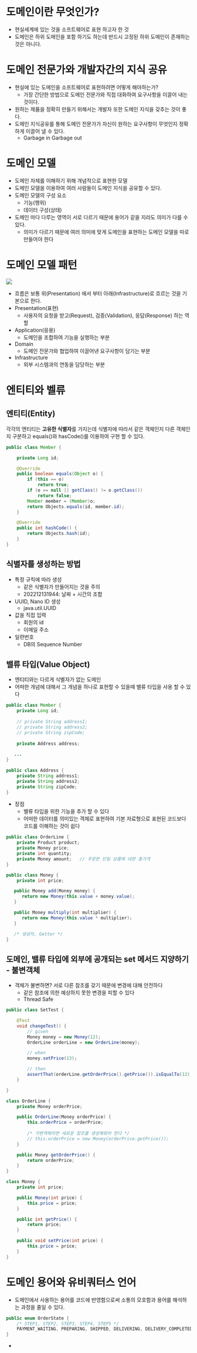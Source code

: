 # 도메인이란 무엇인가?
 - 현실세계에 있는 것을 소프트웨어로 표현 하고자 한 것
 - 도메인은 하위 도메인을 포함 하기도 하는데 반드시 고정된 하위 도메인이 존재하는 것은 아니다.

# 도메인 전문가와 개발자간의 지식 공유
 - 현실에 있는 도메인을 소프트웨어로 표현하려면 어떻게 해야하는가?
   - 가장 간단한 방법으로 도메인 전문가와 직접 대화하여 요구사항을 이끌어 내는 것이다.
 - 원하는 제품을 정확히 만들기 위해서는 개발자 또한 도메인 지식을 갖추는 것이 좋다.
 - 도메인 지식공유를 통해 도메인 전문가가 자신이 원하는 요구사항이 무엇인지 정확하게 이끌어 낼 수 있다.
   - Garbage in Garbage out

# 도메인 모델
 - 도메인 자체를 이해하기 위해 개념적으로 표현한 모델
 - 도메인 모델을 이용하여 여러 사람들이 도메인 지식을 공유할 수 있다.
 - 도메인 모델의 구성 요소
   - 기능(행위)
   - 데이터 구성(상태)
 - 도메인 마다 다루는 영역이 서로 다르기 때문에 용어가 같을 지라도 의미가 다를 수 있다.
   - 의미가 다르기 때문에 여러 의미에 맞게 도메인을 표현하는 도메인 모델을 따로 만들어야 한다

# 도메인 모델 패턴
  ![](../sjhello/image/chapter01/chapter01-architecture.png)
 - 흐름은 보통 위(Presentation) 에서 부터 아래(Infrastructure)로 흐르는 것을 기본으로 한다.
 - Presentation(표현)
   - 사용자의 요청을 받고(Request), 검증(Validation), 응답(Response) 하는 역할
 - Application(응용)
   - 도메인을 조합하여 기능을 실행하는 부분
 - Domain
   - 도메인 전문가와 협업하여 이끌어낸 요구사항이 담기는 부분
 - Infrastructure
   - 외부 시스템과의 연동을 담당하는 부분

# 엔티티와 벨류

## 엔티티(Entity)
각각의 엔티티는 **고유한 식별자**를 가지는데 식별자에 따라서 같은 객체인지 다른 객체인지 구분하고 equals()와 hasCode()를 이용하여 구현 할 수 있다.
```java
public class Member {

	private Long id;

	@Override
	public boolean equals(Object o) {
		if (this == o)
			return true;
		if (o == null || getClass() != o.getClass())
			return false;
		Member member = (Member)o;
		return Objects.equals(id, member.id);
	}

	@Override
	public int hashCode() {
		return Objects.hash(id);
	}
}
```

## 식별자를 생성하는 방법
 - 특정 규칙에 따라 생성
   - 같은 식별자가 만들어지는 것을 주의 
   - 202212131944: 날짜 + 시간의 조합
 - UUID, Nano ID 생성
   - java.util.UUID
 - 값을 직접 입력
   - 회원의 id
   - 이메일 주소
 - 일련번호
   - DB의 Sequence Number

## 밸류 타입(Value Object)
 - 엔티티와는 다르게 식별자가 없는 도메인
 - 어떠한 개념에 대해서 그 개념을 하나로 표현할 수 있을때 밸류 타입을 사용 할 수 있다
```java
public class Member {
	private Long id;
	
    // private String address1;
    // private String address2;
    // private String zipCode;
   
    private Address address;
	
   ...
}

public class Address {
	private String address1;
	private String address2;
	private String zipCode;
}
```
 - 장점
   - 밸류 타입을 위한 기능을 추가 할 수 있다
   - 어떠한 데이터를 의미있는 객체로 표현하여 기본 자료형으로 표현된 코드보다 코드를 이해하는 것이 쉽다 
```java
public class OrderLine {
	private Product product;
	private Money price;
	private int quantity;
	private Money amount;   // 주문한 단일 상품에 대한 총가격
}

public class Money {
	private int price;

   public Money add(Money money) {
      return new Money(this.value + money.value);
   }

   public Money multiply(int multiplier) {
      return new Money(this.value * multiplier);
   }

   /* 생성자, Getter */
}
```

## 도메인, 밸류 타입에 외부에 공개되는 set 메서드 지양하기 - 불변객체
 - 객체가 불변하면? 서로 다른 참조를 갖기 때문에 변경에 대해 안전하다 
   - 같은 참조에 의한 예상하지 못한 변경을 피할 수 있다
   - Thread Safe
```java
public class SetTest {

	@Test
	void changeTest() {
		// given
		Money money = new Money(12);
		OrderLine orderLine = new OrderLine(money);

		// when
		money.setPrice(13);

		// then
		assertThat(orderLine.getOrderPrice().getPrice()).isEqualTo(12);
	}

}

class OrderLine {
	private Money orderPrice;

	public OrderLine(Money orderPrice) {
		this.orderPrice = orderPrice;
		
		/* 가변객체라면 새로운 참조를 생성해줘야 한다 */
		// this.orderPrice = new Money(orderPrice.getPrice());
	}

	public Money getOrderPrice() {
		return orderPrice;
	}
}

class Money {
	private int price;

	public Money(int price) {
		this.price = price;
	}

	public int getPrice() {
		return price;
	}

	public void setPrice(int price) {
		this.price = price;
	}
}
```

# 도메인 용어와 유비쿼터스 언어
 - 도메인에서 사용하는 용어를 코드에 반영함으로써 소통의 모호함과 용어를 해석하는 과정을 줄일 수 있다.
```java
public enum OrderState {
	/* STEP1, STEP2, STEP3, STEP4, STEP5 */
    PAYMENT_WAITING, PREPARING, SHIPPED, DELIVERING, DELIVERY_COMPLETED
}
```
 - 
